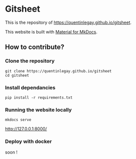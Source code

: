 # Gitsheet

This is the repository of https://quentinlegay.github.io/gitsheet.

This website is built with [Material for MkDocs](https://squidfunk.github.io/mkdocs-material/).

## How to contribute?

### Clone the repository

```
git clone https://quentinlegay.github.io/gitsheet
cd gitsheet
```
### Install dependancies

```
pip install -r requirements.txt
```

### Running the website locally

```
mkdocs serve
```

http://127.0.0.1:8000/

### Deploy with docker

soon !